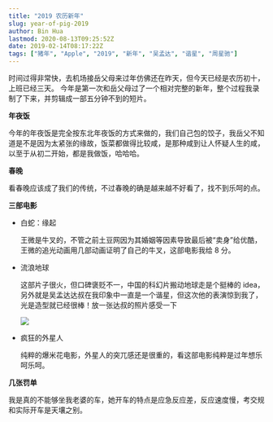 ```yaml
---
title: "2019 农历新年"
slug: year-of-pig-2019
author: Bin Hua
lastmod: 2020-08-13T09:25:52Z
date: 2019-02-14T08:17:22Z
tags: ["猪年", "Apple", "2019", "新年", "吴孟达", "谐星", "周星驰"]
---
```


时间过得非常快，去机场接岳父母来过年仿佛还在昨天，但今天已经是农历初十，上班已经三天。
今年是第一次和岳父母过了一个相对完整的新年，整个过程我录制了下来，并剪辑成一部五分钟不到的短片。

**年夜饭**

今年的年夜饭是完全按东北年夜饭的方式来做的，我们自己包的饺子，我岳父不知道是不是因为太紧张的缘故，饭菜都做得比较咸，是那种咸到让人怀疑人生的咸，以至于从初二开始，都是我做饭，哈哈哈。

**春晚**

看春晚应该成了我们的传统，不过春晚的确是越来越不好看了，找不到乐呵的点。

**三部电影**

- 白蛇：缘起
	
    王微是牛叉的，不管之前土豆网因为其婚姻等因素导致最后被“卖身”给优酷，王微的追光动画用几部动画证明了自己的牛叉，这部电影我给 8 分。

- 流浪地球
	
    这部片子很火，但口碑褒贬不一，中国的科幻片搬动地球走是个挺棒的 idea，另外就是吴孟达达叔在我印象中一直是一个谐星，但这次他的表演惊到我了，光是造型就已经很棒！放一张达叔的照片感受一下
    
    ![](/imgs/year-of-pig-2019.png)

- 疯狂的外星人
	
    纯粹的爆米花电影，外星人的突兀感还是很重的，看这部电影纯粹是过年想乐呵乐呵。

**几张罚单**

我是真的不能够坐我老婆的车，她开车的特点是应急反应差，反应速度慢，考交规和实际开车是天壤之别。